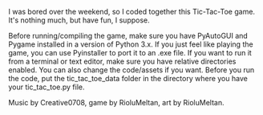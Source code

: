 I was bored over the weekend, so I coded together this Tic-Tac-Toe game. It's nothing much, but have fun, I suppose.

Before running/compiling the game, make sure you have PyAutoGUI and Pygame installed in a version of Python 3.x. If you just feel like playing the game, you can use Pyinstaller to port it to an .exe file. If you want to run it from a terminal or text editor, make sure you have relative directories enabled. You can also change the code/assets if you want. Before you run the code, put the tic_tac_toe_data folder in the directory where you have your tic_tac_toe.py file.

Music by Creative0708, game by RioluMeltan, art by RioluMeltan.

